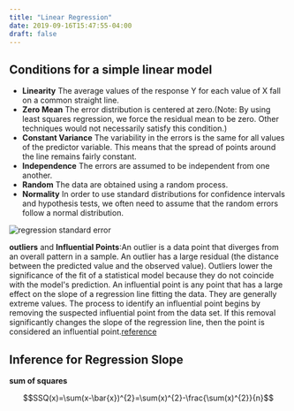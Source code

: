 ```yaml
---
title: "Linear Regression"
date: 2019-09-16T15:47:55-04:00
draft: false
---
```


## Conditions for a simple linear model
- **Linearity** The average values of the response Y for each value of X fall on a common straight line.
- **Zero Mean** The error distribution is centered at zero.(Note: By using least squares regression, we force the residual mean to be zero. Other techniques would not necessarily satisfy this condition.)
- **Constant Variance** The variability in the errors is the same for all values of the predictor variable. This means that the spread of points around the line remains fairly constant.
- **Independence** The errors are assumed to be independent from one another.
- **Random** The data are obtained using a random process. 
- **Normality** In order to use standard distributions for confidence intervals and hypothesis tests, we often need to assume that the random errors follow a normal distribution.

![regression standard error](/img/regression_standard_error.png)

**outliers** and **Influential Points**:An outlier is a data point that diverges from an overall pattern in a sample. An outlier has a large residual (the distance between the predicted value and the observed value). Outliers lower the significance of the fit of a statistical model because they do not coincide with the model's prediction. An influential point is any point that has a large effect on the slope of a regression line fitting the data. They are generally extreme values. The process to identify an influential point begins by removing the suspected influential point from the data set. If this removal significantly changes the slope of the regression line, then the point is considered an influential point.[reference](https://www.chegg.com/homework-help/definitions/outliers-and-influential-points-31)

## Inference for Regression Slope
**sum of squares**

$$SSQ(x)=\sum(x-\bar{x})^{2}=\sum(x)^{2}-\frac{\sum(x)^{2}}{n}$$
